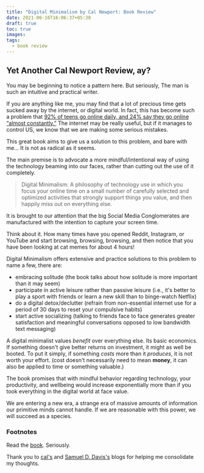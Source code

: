 ```yaml
---
title: "Digital Minimalism by Cal Newport: Book Review"
date: 2021-06-16T16:06:37+05:30
draft: true
toc: true
images:
tags: 
  - book review
---
```




## Yet Another Cal Newport Review, ay?
You may be beginning to notice a pattern here. But seriously, The man is such an intuitive and practical writer.

If you are anything like me, you may find that a lot of precious time gets sucked away by the internet, or digital world. In fact, this has become such a problem that [92% of teens go online daily, and 24% say they go online “almost constantly.”](https://www.pewresearch.org/internet/2015/04/09/teens-social-media-technology-2015/)
The internet may be really useful, but if it manages to control US, we know that we are making some serious mistakes. 

This great book aims to give us a solution to this problem, and bare with me… It is not as radical as it seems.

The main premise is to advocate a more mindful/intentional way of using the technology beaming into our faces, rather than cutting out the use of it completely.

> Digital Minimalism: A philosophy of technology use in which you focus your online time on a small number of carefully selected and optimized activities that strongly support things you value, and then happily miss out on everything else.

It is brought to our attention that the big Social Media Conglomerates are manufactured with the intention to capture your screen time. 

Think about it. How many times have you opened Reddit, Instagram, or YouTube and start browsing, browsing, browsing, and then notice that you have been looking at cat memes for about 4 hours!

Digital Minimalism offers extensive and practice solutions to this problem
to name a few, there are:
- embracing solitude (the book talks about how solitude is more important than it may seem)
- participate in active leisure rather than passive leisure (i.e., it's better to play a sport with friends or learn a new skill than to binge-watch Netflix)
- do a digital detox/declutter (refrain from non-essential internet use for a period of 30 days to reset your compulsive habits)
- start active socializing (talking to friends face to face generates greater satisfaction and meaningful conversations opposed to low bandwidth text messaging)


A digital minimalist values *benefit* over everything else. Its basic economics. If something doesn't give better returns on investment, it might as well be booted.
To put it simply, if something *costs* more than it *produces*, it is not worth your effort.
(cost doesn't necessarily need to mean **money**, it can also be applied to time or something valuable.)

The book promises that with mindful behavior regarding technology, your productivity, and wellbeing would increase exponentially more than if you took everything in the digital world at face value.

We are entering a new era, a strange era of massive amounts of information our primitive minds cannot handle.
If we are reasonable with this power, we will succeed as a species.


### Footnotes

Read the [book](https://www.amazon.com/Digital-Minimalism-Choosing-Focused-Noisy/dp/0525536515). Seriously.

Thank you to [cal's](https://www.calnewport.com/blog/) and [Samuel D. Davis's](https://www.samuelthomasdavies.com/book-summaries/business/digital-minimalism/) blogs for helping me consolidate my thoughts.
